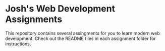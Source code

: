 # Josh's Web Development Assignments

This repository contains several assingments for you to learn modern web development. Check out the README files in each assignment folder for instructions.

